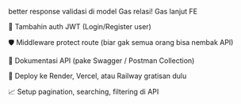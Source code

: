 
better response 
validasi di model
Gas relasi!
Gas lanjut FE

🔐 Tambahin auth JWT (Login/Register user)

🛡️ Middleware protect route (biar gak semua orang bisa nembak API)

📜 Dokumentasi API (pake Swagger / Postman Collection)

🚀 Deploy ke Render, Vercel, atau Railway gratisan dulu

📈 Setup pagination, searching, filtering di API